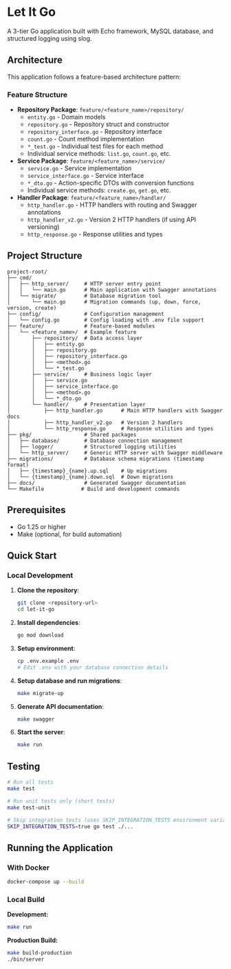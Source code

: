 # Let It Go

A 3-tier Go application built with Echo framework, MySQL database, and structured logging using slog.

## Architecture

This application follows a feature-based architecture pattern:


### Feature Structure
- **Repository Package**: `feature/<feature_name>/repository/`
  - `entity.go` - Domain models
  - `repository.go` - Repository struct and constructor
  - `repository_interface.go` - Repository interface
  - `count.go` - Count method implementation
  - `*_test.go` - Individual test files for each method
  - Individual service methods: `list.go`, `count.go`, etc.
- **Service Package**: `feature/<feature_name>/service/`
  - `service.go` - Service implementation
  - `service_interface.go` - Service interface
  - `*_dto.go` - Action-specific DTOs with conversion functions
  - Individual service methods: `create.go`, `get.go`, etc.
- **Handler Package**: `feature/<feature_name>/handler/`
  - `http_handler.go` - HTTP handlers with routing and Swagger annotations
  - `http_handler_v2.go` - Version 2 HTTP handlers (if using API versioning)
  - `http_response.go` - Response utilities and types


## Project Structure

```
project-root/
├── cmd/
│   ├── http_server/     # HTTP server entry point
│   │   └── main.go      # Main application with Swagger annotations
│   └── migrate/         # Database migration tool
│       └── main.go      # Migration commands (up, down, force, version, create)
├── config/              # Configuration management
│   └── config.go        # Config loading with .env file support
├── feature/             # Feature-based modules
│   └── <feature_name>/  # Example feature
│       ├── repository/  # Data access layer
│       │   ├── entity.go
│       │   ├── repository.go
│       │   ├── repository_interface.go
│       │   ├── <method>.go
│       │   └── *_test.go
│       ├── service/     # Business logic layer
│       │   ├── service.go
│       │   ├── service_interface.go
│       │   ├── <method>.go
│       │   └── *_dto.go
│       └── handler/     # Presentation layer
│           ├── http_handler.go      # Main HTTP handlers with Swagger docs
│           ├── http_handler_v2.go   # Version 2 handlers
│           └── http_response.go     # Response utilities and types
├── pkg/                 # Shared packages
│   ├── database/        # Database connection management
│   ├── logger/          # Structured logging utilities
│   └── http_server/     # Generic HTTP server with Swagger middleware
├── migrations/          # Database schema migrations (timestamp format)
│   ├── {timestamp}_{name}.up.sql    # Up migrations
│   └── {timestamp}_{name}.down.sql  # Down migrations
├── docs/                # Generated Swagger documentation
└── Makefile            # Build and development commands
```


## Prerequisites

- Go 1.25 or higher
- Make (optional, for build automation)

## Quick Start

### Local Development

1. **Clone the repository**:
   ```bash
   git clone <repository-url>
   cd let-it-go
   ```

2. **Install dependencies**:
   ```bash
   go mod download
   ```

3. **Setup environment**:
   ```bash
   cp .env.example .env
   # Edit .env with your database connection details
   ```

4. **Setup database and run migrations**:
   ```bash
   make migrate-up
   ```

5. **Generate API documentation**:
   ```bash
   make swagger
   ```

6. **Start the server**:
   ```bash
   make run
   ```

## Testing

```bash
# Run all tests
make test

# Run unit tests only (short tests)
make test-unit

# Skip integration tests (uses SKIP_INTEGRATION_TESTS environment variable)
SKIP_INTEGRATION_TESTS=true go test ./...
```

## Running the Application

### With Docker

```bash
docker-compose up --build
```

### Local Build

**Development:**
```bash
make run
```

**Production Build:**
```bash
make build-production
./bin/server
```


